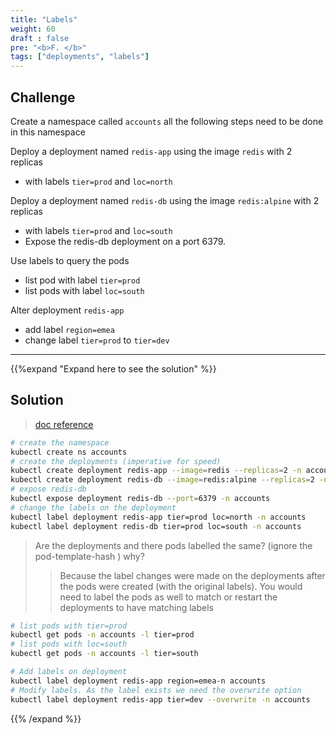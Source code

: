 ```yaml
---
title: "Labels"
weight: 60
draft : false
pre: "<b>F. </b>"
tags: ["deployments", "labels"] 
---
```

## Challenge

Create a namespace called `accounts` all the following steps need to be done in this namespace

Deploy a deployment named `redis-app` using the image `redis` with 2 replicas
- with labels `tier=prod` and `loc=north`

Deploy a deployment named `redis-db` using the image `redis:alpine` with 2 replicas
- with labels `tier=prod` and `loc=south`
- Expose the redis-db deployment on a port 6379.

Use labels to query the pods
- list pod with label `tier=prod`
- list pods with label `loc=south`

Alter deployment `redis-app`
- add label `region=emea`
- change label `tier=prod` to `tier=dev`


---
{{%expand "Expand here to see the solution" %}}
## Solution

> [doc reference](https://kubernetes.io/docs/concepts/workloads/controllers/deployment/)

```bash
# create the namespace
kubectl create ns accounts
# create the deployments (imperative for speed)
kubectl create deployment redis-app --image=redis --replicas=2 -n accounts
kubectl create deployment redis-db --image=redis:alpine --replicas=2 -n accounts 
# expose redis-db
kubectl expose deployment redis-db --port=6379 -n accounts
# change the labels on the deployment
kubectl label deployment redis-app tier=prod loc=north -n accounts
kubectl label deployment redis-db tier=prod loc=south -n accounts
```
> Are the deployments and there pods labelled the same? (ignore the pod-template-hash )
> why?
>> Because the label changes were made on the deployments after the pods were created (with the original labels).
>> You would need to label the pods as well to match or restart the deployments to have matching labels

```bash
# list pods with tier=prod
kubectl get pods -n accounts -l tier=prod
# list pods with loc=south
kubectl get pods -n accounts -l tier=south

# Add labels on deployment 
kubectl label deployment redis-app region=emea-n accounts
# Modify labels. As the label exists we need the overwrite option
kubectl label deployment redis-app tier=dev --overwrite -n accounts

```
{{% /expand %}}
